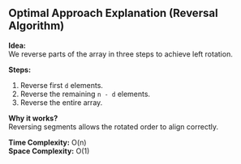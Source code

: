 ## Optimal Approach Explanation (Reversal Algorithm)

**Idea:**  
We reverse parts of the array in three steps to achieve left rotation.

**Steps:**  
1. Reverse first `d` elements.  
2. Reverse the remaining `n - d` elements.  
3. Reverse the entire array.

**Why it works?**  
Reversing segments allows the rotated order to align correctly.

**Time Complexity:** O(n)  
**Space Complexity:** O(1)
